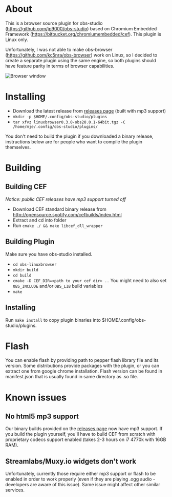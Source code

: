 # About

This is a browser source plugin for obs-studio (https://github.com/jp9000/obs-studio) based
on Chromium Embedded Framework (https://bitbucket.org/chromiumembedded/cef). This plugin is Linux only.

Unfortunately, I was not able to make obs-browser (https://github.com/kc5nra/obs-browser) work on Linux,
so I decided to create a separate plugin using the same engine, so both plugins should have feature parity in
terms of browser capabilities.

![Browser window](img/obs-linuxbrowser.png)

# Installing

* Download the latest release from [releases page](https://github.com/bazukas/obs-linuxbrowser/releases) (built with mp3 support)
* `mkdir -p $HOME/.config/obs-studio/plugins`
* `tar xfvz linuxbrowser0.3.0-obs20.0.1-64bit.tgz -C /home/mje/.config/obs-studio/plugins/`

You don't need to build the plugin if you downloaded a binary release, instructions below are for people
who want to compile the plugin themselves.

# Building

## Building CEF
*Notice: public CEF releases have mp3 support turned off*

* Download CEF standard binary release from http://opensource.spotify.com/cefbuilds/index.html
* Extract and cd into folder
* Run `cmake ./ && make libcef_dll_wrapper`

## Building Plugin

Make sure you have obs-studio installed.

* `cd obs-linuxbrowser`
* `mkdir build`
* `cd build`
* `cmake -D CEF_DIR=<path to your cef dir> ..` You might need to also set `OBS_INCLUDE` and/or `OBS_LIB`
build variables
* `make`

## Installing

Run `make install` to copy plugin binaries into $HOME/.config/obs-studio/plugins.

# Flash

You can enable flash by providing path to pepper flash library file and its version.
Some distributions provide packages with the plugin, or you can extract one from google chrome installation.
Flash version can be found in manifest.json that is usually found in same directory as .so file.

# Known issues

## No html5 mp3 support

Our binary builds provided on the [releases page](https://github.com/bazukas/obs-linuxbrowser/releases)
now have mp3 support. If you build the plugin yourself, you'll have to build CEF from scratch with proprietary
codecs support enabled (takes 2-3 hours on i7 4770k with 16GB RAM).

## Streamlabs/Muxy.io widgets don't work

Unfortunately, currently those require either mp3 support or flash to be enabled in order to work properly
(even if they are playing .ogg audio - developers are aware of this issue).
Same issue might affect other similar services.
